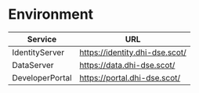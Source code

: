# Environment

| Service  | URL |
|-|-|
IdentityServer  | https://identity.dhi-dse.scot/ |
DataServer      | https://data.dhi-dse.scot/ |
DeveloperPortal | https://portal.dhi-dse.scot/ |
